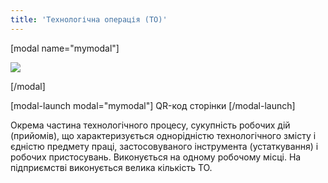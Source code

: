 ```yaml
---
title: 'Технологічна операція (ТО)'
---
```


 
[modal name="mymodal"]

![](https://chart.googleapis.com/chart?chs=120x120&amp;cht=qr&amp;chl=https://books.m-e.pp.ua/tekhnologichna-operaciya-to.html) 

[/modal]


[modal-launch modal="mymodal"] QR-код сторінки [/modal-launch]

Окрема частина технологічного процесу, сукупність робочих дій (прийомів), що характеризується однорідністю технологічного змісту і єдністю предмету праці, застосовуваного інструмента (устаткування) і робочих пристосувань. Виконується на одному робочому місці.
На підприємстві виконується велика кількість ТО.